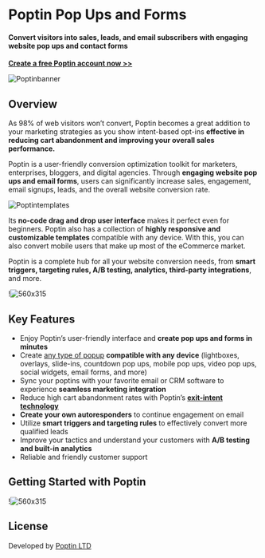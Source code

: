 # Poptin Pop Ups and Forms
#### Convert visitors into sales, leads, and email subscribers with engaging website pop ups and contact forms

__[Create a free Poptin account now >>](https://www.poptin.com/?utm_source=octobercms)__

![Poptinbanner](https://www.poptin.com/octobercms/poptin-octobercms-banner.png)

## Overview
As 98% of web visitors won’t convert, Poptin becomes a great addition to your marketing strategies as you show intent-based opt-ins __effective in reducing cart abandonment and improving your overall sales performance.__

Poptin is a user-friendly conversion optimization toolkit for marketers, enterprises, bloggers, and digital agencies. Through __engaging website pop ups and email forms__, users can significantly increase sales, engagement, email signups, leads, and the overall website conversion rate.

![Poptintemplates](https://www.poptin.com/octobercms/poptin-octobercms-1.png)

Its __no-code drag and drop user interface__ makes it perfect even for beginners. Poptin also has a collection of __highly responsive and customizable templates__ compatible with any device. With this, you can also convert mobile users that make up most of the eCommerce market.

Poptin is a complete hub for all your website conversion needs, from __smart triggers, targeting rules, A/B testing, analytics, third-party integrations__, and more.

!![560x315](//www.youtube.com/embed/7-dRYgIe9RU)

## Key Features

* Enjoy Poptin’s user-friendly interface and __create pop ups and forms in minutes__
* Create [any type of popup](https://www.poptin.com/gallery/?utm_source=octobercms) __compatible with any device__ (lightboxes, overlays, slide-ins, countdown pop ups, mobile pop ups, video pop ups, social widgets, email forms, and more)
* Sync your poptins with your favorite email or CRM software to experience __seamless marketing integration__
* Reduce high cart abandonment rates with Poptin’s __[exit-intent technology](https://www.poptin.com/blog/exit-intent-technology-can-grow-business/?utm_source=octobercms)__
* __Create your own autoresponders__ to continue engagement on email
* Utilize __smart triggers and targeting rules__ to effectively convert more qualified leads
* Improve your tactics and understand your customers with __A/B testing and built-in analytics__
* Reliable and friendly customer support

## Getting Started with Poptin
!![560x315](//www.youtube.com/embed/uvTw_mmA32Q)

## License

Developed by [Poptin LTD](https://www.poptin.com/?utm_source=octobercms)
